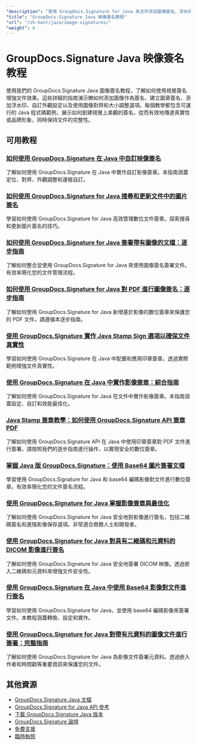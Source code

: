 ```yaml
---
"description": "使用 GroupDocs.Signature for Java 為文件添加圖像簽名、浮水印和印章的完整教學。"
"title": "GroupDocs.Signature Java 映像簽名教程"
"url": "/zh-hant/java/image-signatures/"
"weight": 6
---
```


# GroupDocs.Signature Java 映像簽名教程

使用我們的 GroupDocs.Signature Java 圖像簽名教程，了解如何使用視覺簽名增強文件效果。這些詳細的指南演示瞭如何添加圖像作為簽名、建立圖章簽名、添加浮水印、自訂外觀設定以及使用圖像對齊和大小調整選項。每個教學都包含可運行的 Java 程式碼範例，展示如何創建視覺上美觀的簽名，從而有效地傳達真實性或品牌形象，同時保持文件的完整性。

## 可用教程

### [如何使用 GroupDocs.Signature 在 Java 中自訂映像簽名](./customize-image-signatures-java-groupdocs-signature/)
了解如何使用 GroupDocs.Signature 在 Java 中實作自訂影像簽章。本指南涵蓋定位、對齊、外觀調整和邊框自訂。

### [如何使用 GroupDocs.Signature for Java 搜尋和更新文件中的圖片簽名](./groupdocs-signature-java-image-signatures/)
學習如何使用 GroupDocs.Signature for Java 高效管理數位文件簽章。探索搜尋和更新圖片簽名的技巧。

### [如何使用 GroupDocs.Signature for Java 簽署帶有圖像的文檔：逐步指南](./sign-documents-image-groupdocs-signature-java/)
了解如何整合並使用 GroupDocs.Signature for Java 來使用圖像簽名簽署文件。有效率簡化您的文件管理流程。

### [如何使用 GroupDocs.Signature for Java 對 PDF 進行圖像簽名：逐步指南](./sign-pdf-image-signature-groupdocs-java/)
了解如何使用 GroupDocs.Signature for Java 新增基於影像的數位簽章來保護您的 PDF 文件。請遵循本逐步指南。

### [使用 GroupDocs.Signature 實作 Java Stamp Sign 選項以確保文件真實性](./implement-java-stamp-sign-options-groupdocs-signature/)
學習如何使用 GroupDocs.Signature 在 Java 中配置和應用印章簽章。透過實際範例增強文件真實性。

### [使用 GroupDocs.Signature 在 Java 中實作影像簽章：綜合指南](./mastering-image-signatures-java-groupdocs/)
了解如何使用 GroupDocs.Signature for Java 在文件中實作影像簽章。本指南涵蓋設定、自訂和效能最佳化。

### [Java Stamp 簽章教學：如何使用 GroupDocs.Signature API 簽章 PDF](./java-groupdocs-signature-stamp-tutorial/)
了解如何使用 GroupDocs.Signature API 在 Java 中使用印章簽章對 PDF 文件進行簽署。請按照我們的逐步指南進行操作，以實現安全的數位簽章。

### [掌握 Java 版 GroupDocs.Signature：使用 Base64 圖片簽署文檔](./groupdocs-signature-java-base64-image/)
學習使用 GroupDocs.Signature for Java 和 base64 編碼影像對文件進行數位簽章。有效率簡化您的文件簽名流程。

### [使用 GroupDocs.Signature for Java 掌握影像簽章與最佳化](./groupdocs-signature-java-image-optimization/)
了解如何使用 GroupDocs.Signature for Java 安全地對影像進行簽名，包括二維碼簽名和進階影像保存選項。非常適合商務人士和開發者。

### [使用 GroupDocs.Signature for Java 對具有二維碼和元資料的 DICOM 影像進行簽名](./sign-dicom-images-groupdocs-signature-java/)
了解如何使用 GroupDocs.Signature for Java 安全地簽署 DICOM 映像。透過嵌入二維碼和元資料來增強文件安全性。

### [使用 GroupDocs.Signature 在 Java 中使用 Base64 影像對文件進行簽名](./sign-document-base64-image-groupdocs-signature-java/)
學習如何使用 GroupDocs.Signature for Java，並使用 base64 編碼影像來簽署文件。本教程涵蓋轉換、設定和實作。

### [使用 GroupDocs.Signature for Java 對帶有元資料的圖像文件進行簽署：完整指南](./sign-image-documents-metadata-groupdocs-signature-java/)
了解如何使用 GroupDocs.Signature for Java 為影像文件簽署元資料。透過嵌入作者和時間戳等重要資訊來保護您的文件。

## 其他資源

- [GroupDocs.Signature Java 文檔](https://docs.groupdocs.com/signature/java/)
- [GroupDocs.Signature for Java API 參考](https://reference.groupdocs.com/signature/java/)
- [下載 GroupDocs.Signature Java 版本](https://releases.groupdocs.com/signature/java/)
- [GroupDocs.Signature 論壇](https://forum.groupdocs.com/c/signature)
- [免費支援](https://forum.groupdocs.com/)
- [臨時執照](https://purchase.groupdocs.com/temporary-license/)